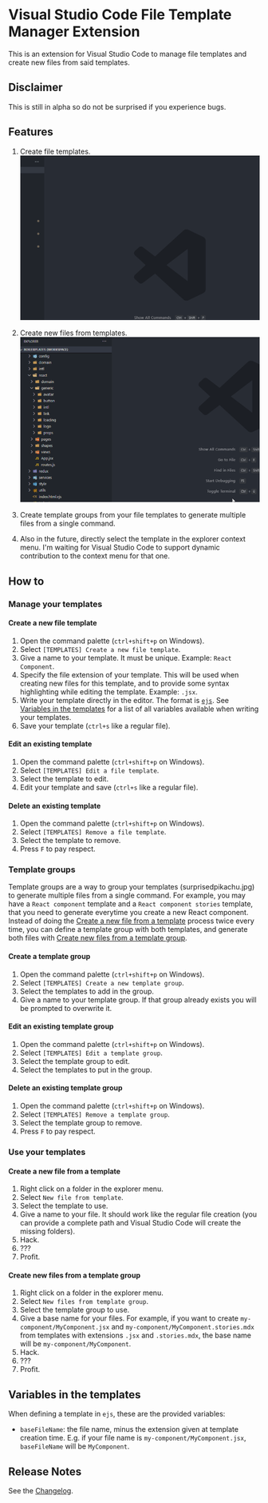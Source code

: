 # Visual Studio Code File Template Manager Extension

This is an extension for Visual Studio Code to manage file templates and create new files from said templates.

## Disclaimer

This is still in alpha so do not be surprised if you experience bugs.

## Features

1. Create file templates.
    ![Create file templates](assets/createNewFileTemplate.gif)

1. Create new files from templates.
    ![Create new files from templates](assets/createNewFileFromTemplate.gif)

3. Create template groups from your file templates to generate multiple files from a single command.

4. Also in the future, directly select the template in the explorer context menu. I'm waiting for
Visual Studio Code to support dynamic contribution to the context menu for that one.

<!-- ## Extension Settings

Include if your extension adds any VS Code settings through the `contributes.configuration` extension point.

For example:

This extension contributes the following settings:

* `myExtension.enable`: enable/disable this extension
* `myExtension.thing`: set to `blah` to do something -->

<!-- ## Known Issues

Calling out known issues can help limit users opening duplicate issues against your extension. -->

## How to

### Manage your templates

#### Create a new file template

1. Open the command palette (`ctrl+shift+p` on Windows).
2. Select `[TEMPLATES] Create a new file template`.
3. Give a name to your template. It must be unique. Example: `React Component`.
4. Specify the file extension of your template. This will be used when creating new files for this template, and to provide some syntax highlighting while editing the template. Example: `.jsx`.
5. Write your template directly in the editor. The format is [`ejs`](https://ejs.co/). See [Variables in the templates](#variables-in-the-templates) for a list of all variables available when writing your templates.
6. Save your template (`ctrl+s` like a regular file).

#### Edit an existing template

1. Open the command palette (`ctrl+shift+p` on Windows).
2. Select `[TEMPLATES] Edit a file template`.
3. Select the template to edit.
4. Edit your template and save (`ctrl+s` like a regular file).

#### Delete an existing template

1. Open the command palette (`ctrl+shift+p` on Windows).
2. Select `[TEMPLATES] Remove a file template`.
3. Select the template to remove.
4. Press `F` to pay respect.

### Template groups

Template groups are a way to group your templates (surprisedpikachu.jpg) to generate multiple files from a single command. For example, you may have a `React component` template and a `React component stories` template, that you need to generate everytime you create a new React component. Instead of doing the [Create a new file from a template](#create-a-new-file-from-a-template) process twice every time, you can define a template group with both templates, and generate both files with [Create new files from a template group](#create-new-files-from-a-template-group).

#### Create a template group

1. Open the command palette (`ctrl+shift+p` on Windows).
2. Select `[TEMPLATES] Create a new template group`.
3. Select the templates to add in the group.
4. Give a name to your template group. If that group already exists you will be prompted to overwrite it.

#### Edit an existing template group

1. Open the command palette (`ctrl+shift+p` on Windows).
2. Select `[TEMPLATES] Edit a template group`.
3. Select the template group to edit.
4. Select the templates to put in the group.

#### Delete an existing template group

1. Open the command palette (`ctrl+shift+p` on Windows).
2. Select `[TEMPLATES] Remove a template group`.
3. Select the template group to remove.
4. Press `F` to pay respect.

### Use your templates

#### Create a new file from a template

1. Right click on a folder in the explorer menu.
2. Select `New file from template`.
3. Select the template to use.
4. Give a name to your file. It should work like the regular file creation (you can provide a complete path and Visual Studio Code will create the missing folders).
5. Hack.
6. ???
7. Profit.

#### Create new files from a template group

1. Right click on a folder in the explorer menu.
2. Select `New files from template group`.
3. Select the template group to use.
4. Give a base name for your files. For example, if you want to create `my-component/MyComponent.jsx` and `my-component/MyComponent.stories.mdx` from templates with extensions `.jsx` and `.stories.mdx`, the base name will be `my-component/MyComponent`.
5. Hack.
6. ???
7. Profit.

## Variables in the templates

When defining a template in `ejs`, these are the provided variables:
- `baseFileName`: the file name, minus the extension given at template creation time. E.g. if your file name is `my-component/MyComponent.jsx`, `baseFileName` will be `MyComponent`.

## Release Notes

See the [Changelog](CHANGELOG.md).
